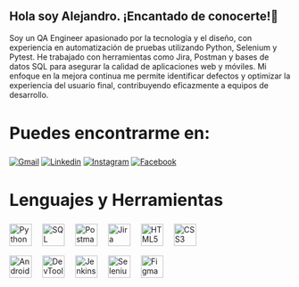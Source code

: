 ## Hola soy Alejandro. ¡Encantado de conocerte!👋

Soy un QA Engineer apasionado por la tecnología y el diseño, con experiencia en automatización de pruebas utilizando Python, Selenium y Pytest. He trabajado con herramientas como Jira, Postman y bases de datos SQL para asegurar la calidad de aplicaciones web y móviles. Mi enfoque en la mejora continua me permite identificar defectos y optimizar la experiencia del usuario final, contribuyendo eficazmente a equipos de desarrollo.

<h2 style="font-size:30px;">Puedes encontrarme en:</h2>

[![Gmail](https://img.shields.io/badge/Gmail-D14836?style=for-the-badge&logo=gmail&logoColor=white)](mailto:alejandroreyes.dig@gmail.com)
[![Linkedin](https://img.shields.io/badge/LinkedIn-0077B5?style=for-the-badge&logo=linkedin&logoColor=white)](https://www.linkedin.com/in/alejandro-reyes-software-qa-engineer/)
[![Instagram](https://img.shields.io/badge/Instagram-E4405F?style=for-the-badge&logo=instagram&logoColor=white)](www.instagram.com)
[![Facebook](https://img.shields.io/badge/Facebook-1877F2?style=for-the-badge&logo=facebook&logoColor=white)]([www.instagram.com](https://www.facebook.com/alejandrrooo/))

<h2 style="font-size:30px;">Lenguajes y Herramientas</h2>

<p>
  <img src="https://cdn.jsdelivr.net/gh/devicons/devicon/icons/python/python-original.svg" alt="Python logo" width="40" height="40" style="margin-right: 15px;"/>
  <img src="https://cdn.jsdelivr.net/gh/devicons/devicon/icons/postgresql/postgresql-original.svg" alt="SQL logo" width="40" height="40" style="margin-right: 15px;"/>
  <img src="https://cdn.jsdelivr.net/gh/devicons/devicon/icons/postman/postman-original.svg" alt="Postman logo" width="40" height="40" style="margin-right: 15px;"/>
  <img src="https://cdn.jsdelivr.net/gh/devicons/devicon/icons/jira/jira-original.svg" alt="Jira logo" width="40" height="40" style="margin-right: 15px;"/>
  <img src="https://cdn.jsdelivr.net/gh/devicons/devicon/icons/html5/html5-original.svg" alt="HTML5 logo" width="40" height="40" style="margin-right: 15px;"/>
  <img src="https://cdn.jsdelivr.net/gh/devicons/devicon/icons/css3/css3-original.svg" alt="CSS3 logo" width="40" height="40" style="margin-right: 15px;"/>
</p>
<p>
  <img src="https://cdn.jsdelivr.net/gh/devicons/devicon/icons/androidstudio/androidstudio-original.svg" alt="Android Studio logo" width="40" height="40" style="margin-right: 15px;"/>
  <img src="https://cdn.jsdelivr.net/gh/devicons/devicon/icons/chrome/chrome-original.svg" alt="DevTools logo" width="40" height="40" style="margin-right: 15px;"/>
  <img src="https://cdn.jsdelivr.net/gh/devicons/devicon/icons/jenkins/jenkins-original.svg" alt="Jenkins logo" width="40" height="40" style="margin-right: 15px;"/>
  <img src="https://cdn.jsdelivr.net/gh/devicons/devicon/icons/selenium/selenium-original.svg" alt="Selenium logo" width="40" height="40" style="margin-right: 15px;"/>
  <img src="https://cdn.jsdelivr.net/gh/devicons/devicon/icons/figma/figma-original.svg" alt="Figma logo" width="40" height="40" style="margin-right: 15px;"/>
</p>











<!--
**Alejandrrooo/Alejandrrooo** is a ✨ _special_ ✨ repository because its `README.md` (this file) appears on your GitHub profile.


Here are some ideas to get you started:

- 🔭 I’m currently working on ...
- 🌱 I’m currently learning ...
- 👯 I’m looking to collaborate on ...
- 🤔 I’m looking for help with ...
- 💬 Ask me about ...
- 📫 How to reach me: ...
- 😄 Pronouns: ...
- ⚡ Fun fact: ...
-->
